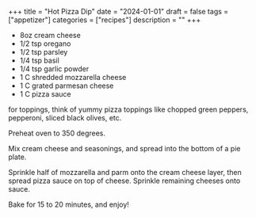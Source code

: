 ﻿+++
title = "Hot Pizza Dip"
date = "2024-01-01"
draft = false
tags = ["appetizer"]
categories = ["recipes"]
description = ""
+++

* 8oz cream cheese
* 1/2 tsp oregano
* 1/2 tsp parsley
* 1/4 tsp basil
* 1/4 tsp garlic powder
* 1 C shredded mozzarella cheese
* 1 C grated parmesan cheese
* 1 C pizza sauce

for toppings, think of yummy pizza toppings like chopped green peppers, pepperoni, sliced black olives, etc. 

Preheat oven to 350 degrees. 

Mix cream cheese and seasonings, and spread into the bottom of a pie plate. 

Sprinkle half of mozzarella and parm onto the cream cheese layer, then spread pizza sauce on top of cheese. Sprinkle remaining cheeses onto sauce. 

Bake for 15 to 20 minutes, and enjoy!